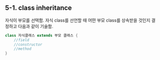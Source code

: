 ## 5-1. class inheritance


자식이 부모를 선택함. 자식 class를 선언할 때 어떤 부모 class를 상속받을 것인지 결정하고 다음과 같이 기술함.

```java
class 자식클래스 extends 부모 클래스 {
	//field
	//constructor
	//method
}
```